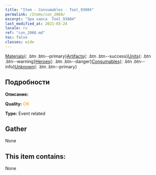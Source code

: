 ```yaml
---
title: "Item - Consumables - Tool_93804"
permalink: /Items/con_2068/
excerpt: "Эра хаоса  Tool_93804"
last_modified_at: 2021-03-24
locale: ru
ref: "con_2068.md"
toc: false
classes: wide
---
```

 [Materials](/ru/Items/){: .btn .btn--primary}[Artifacts](/ru/Items/Artifacts/){: .btn .btn--success}[Units](/ru/Items/Units/){: .btn .btn--warning}[Heroes](/ru/Items/Heroes/){: .btn .btn--danger}[Consumables](/ru/Items/Consumables/){: .btn .btn--info}[Unknown](/ru/Items/Unknown/){: .btn .btn--primary}

## Подробности
 **Описание:** 

 **Quality:** <span style="color: #FF8C00">OK</span>

 **Type:** Event related

## Gather

  None

## This item contains:

  None

